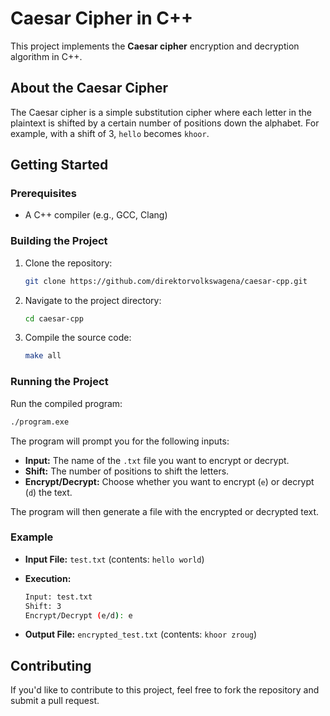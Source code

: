 # **Caesar Cipher in C++**

This project implements the **Caesar cipher** encryption and decryption algorithm in C++.

## **About the Caesar Cipher**

The Caesar cipher is a simple substitution cipher where each letter in the plaintext is shifted by a certain number of positions down the alphabet. For example, with a shift of 3, `hello` becomes `khoor`.

## **Getting Started**

### **Prerequisites**

- A C++ compiler (e.g., GCC, Clang)

### **Building the Project**

1. Clone the repository:

   ```bash
   git clone https://github.com/direktorvolkswagena/caesar-cpp.git
   ```

2. Navigate to the project directory:

   ```bash
   cd caesar-cpp
   ```

3. Compile the source code:

   ```bash
   make all
   ```

### **Running the Project**

Run the compiled program:

```bash
./program.exe
```

The program will prompt you for the following inputs:

- **Input:** The name of the `.txt` file you want to encrypt or decrypt.
- **Shift:** The number of positions to shift the letters.
- **Encrypt/Decrypt:** Choose whether you want to encrypt (`e`) or decrypt (`d`) the text.

The program will then generate a file with the encrypted or decrypted text.

### **Example**

- **Input File:** `test.txt` (contents: `hello world`)
  
- **Execution:**

   ```bash
   Input: test.txt
   Shift: 3
   Encrypt/Decrypt (e/d): e
   ```

- **Output File:** `encrypted_test.txt` (contents: `khoor zroug`)

## **Contributing**

If you'd like to contribute to this project, feel free to fork the repository and submit a pull request.
```

